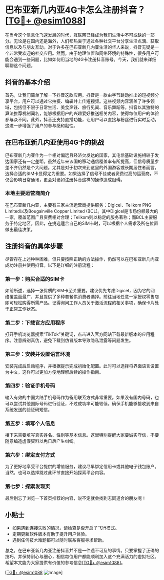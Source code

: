 # 巴布亚新几内亚4G卡怎么注册抖音？[[TG💪+ @esim1088](https://t.me/s/esim1088)]

在当今这个信息化飞速发展的时代，互联网已经成为我们生活中不可或缺的一部分。无论是在国内还是海外，人们都热衷于通过各种社交平台分享生活点滴、获取信息以及与朋友互动。对于许多在巴布亚新几内亚生活的华人来说，抖音无疑是一个非常受欢迎的社交应用。然而，由于地理位置和网络环境的特殊性，很多用户可能会遇到一些问题，比如如何用当地的4G卡注册抖音账号。今天，我们就来详细聊聊这个问题。

## 抖音的基本介绍

首先，让我们简单了解一下抖音这款应用。抖音是一款由字节跳动推出的短视频分享平台，用户可以通过它拍摄、编辑并上传短视频。这些视频内容涵盖了许多领域，包括但不限于日常生活、美食烹饪、旅行见闻、音乐舞蹈等。抖音以其独特的算法推荐机制闻名，能够根据用户的兴趣爱好推送相关内容，使得每位用户的体验都与众不同。此外，抖音还支持直播功能，让用户可以直接与粉丝进行实时互动，这进一步增强了用户的参与感和黏性。

## 在巴布亚新几内亚使用4G卡的挑战

巴布亚新几内亚作为一个相对偏远且经济欠发达的国家，其电信基础设施相较于发达国家还有一定差距。虽然近年来该国的移动通信覆盖率有所提高，但信号质量参差不齐仍然是个大问题。尤其是对于初次来到这里的外国游客或长期居住者而言，选择合适的SIM卡显得尤为重要。如果选择了信号不佳或者资费过高的运营商，不仅会影响日常通讯，更会对诸如注册抖音这样的操作造成阻碍。

### 本地主要运营商简介

在巴布亚新几内亚，主要有三家主流运营商提供服务：Digicel、Telikom PNG Limited以及Bougainville Copper Limited (BCL)。其中Digicel是市场份额最大的一家，覆盖范围广且资费相对合理；Telikom则以稳定的服务著称；而BCL主要服务于特定地区。因此，在挑选适合自己的SIM卡时，可以根据个人需求及所在位置做出最佳决策。

## 注册抖音的具体步骤

尽管存在上述种种困难，但只要按照正确的方法操作，仍然可以在巴布亚新几内亚成功注册并使用抖音。以下是详细的注册流程：

### 第一步：购买合适的SIM卡

如前所述，选择一张优质的SIM卡至关重要。建议优先考虑Digicel，因为它的网络覆盖面最广，并且提供了多种套餐供消费者选择。前往当地任意一家授权零售店即可轻松购得所需产品。记得询问工作人员关于激活流程的相关事项，确保卡片处于正常工作状态。

### 第二步：下载官方应用程序

打开手机浏览器搜索“TikTok”关键词，点击进入官方网站下载最新版本的应用程序。注意辨别真伪，避免下载到仿冒版本导致隐私泄露等问题发生。

### 第三步：安装并设置语言环境

安装完成后启动程序，并根据提示完成初始化配置。此时可以选择将界面语言设置为中文，这样可以更加方便地理解后续的操作指南。

### 第四步：验证手机号码

输入有效的中国大陆手机号码作为备用联系方式非常重要。如果没有国内号码，也可以尝试其他国际号码进行验证，不过成功率可能较低。确保手机能够接收到来自系统发送的验证码短信。

### 第五步：填写个人信息

接下来需要填写真实姓名、性别等基本信息。这里特别提醒大家要诚实守信，不要随意编造虚假资料以免日后产生纠纷。

### 第六步：绑定支付方式

为了更好地享受平台提供的增值服务，建议尽早绑定信用卡或其他电子钱包账户。当然，也可以选择跳过此环节直接开始探索平台内容。

### 第七步：探索发现页

最后别忘了浏览一下首页推荐的内容，说不定就会找到志同道合的朋友呢！

## 小贴士

- 如果遇到连接失败的情况，请检查是否开启了飞行模式。
- 定期更新软件版本有助于提升用户体验。
- 遇到任何技术难题都可以随时联系客服寻求帮助。

总之，在巴布亚新几内亚注册抖音并不是一件遥不可及的事情。只要掌握了正确的技巧，并保持耐心与细心，相信每位用户都能顺利加入这个充满活力的虚拟社区。希望本文能为大家提供有价值的参考信息[[TG💪+ @esim1088](https://t.me/s/esim1088)]。

[[TG💪+ @esim1088](https://t.me/s/esim1088) ![Image](https://i.postimg.cc/4NQfJmqS/Snipaste-2025-05-13-00-14-12.png)]